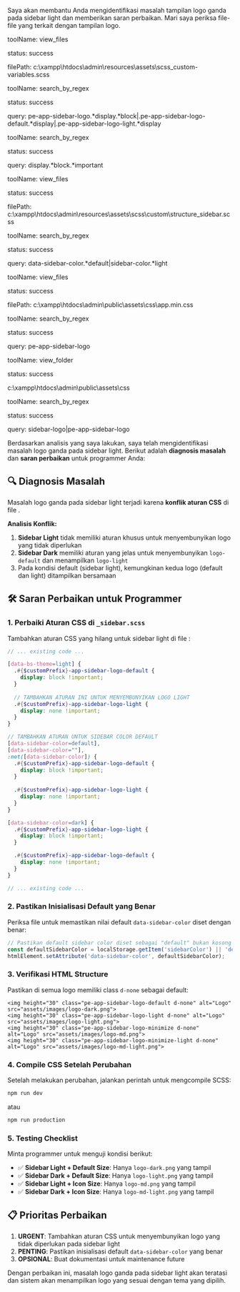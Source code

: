 


          
Saya akan membantu Anda mengidentifikasi masalah tampilan logo ganda pada sidebar light dan memberikan saran perbaikan. Mari saya periksa file-file yang terkait dengan tampilan logo.
        
            
toolName: view_files
            
status: success
          
            
filePath: c:\xampp\htdocs\admin\resources\assets\scss\_custom-variables.scss
          

        
            
toolName: search_by_regex
            
status: success
          
query: pe-app-sidebar-logo.*display.*block|\.pe-app-sidebar-logo-default.*display|\.pe-app-sidebar-logo-light.*display
          

        
            
toolName: search_by_regex
            
status: success
          
query: display.*block.*important
          

        
            
toolName: view_files
            
status: success
          
            
filePath: c:\xampp\htdocs\admin\resources\assets\scss\custom\structure\_sidebar.scss
          

        
            
toolName: search_by_regex
            
status: success
          
query: data-sidebar-color.*default|sidebar-color.*light
          

        
            
toolName: view_files
            
status: success
          
            
filePath: c:\xampp\htdocs\admin\public\assets\css\app.min.css
          

        
            
toolName: search_by_regex
            
status: success
          
query: pe-app-sidebar-logo
          

        
            
toolName: view_folder
            
status: success
          
c:\xampp\htdocs\admin\public\assets\css
          

        
            
toolName: search_by_regex
            
status: success
          
query: sidebar-logo|pe-app-sidebar-logo
          
Berdasarkan analisis yang saya lakukan, saya telah mengidentifikasi masalah logo ganda pada sidebar light. Berikut adalah **diagnosis masalah** dan **saran perbaikan** untuk programmer Anda:

## 🔍 **Diagnosis Masalah**

Masalah logo ganda pada sidebar light terjadi karena **konflik aturan CSS** di file <mcfile name="_sidebar.scss" path="c:\xampp\htdocs\admin\resources\assets\scss\custom\structure\_sidebar.scss"></mcfile>. 

**Analisis Konflik:**
1. **Sidebar Light** tidak memiliki aturan khusus untuk menyembunyikan logo yang tidak diperlukan
2. **Sidebar Dark** memiliki aturan yang jelas untuk menyembunyikan `logo-default` dan menampilkan `logo-light`
3. Pada kondisi default (sidebar light), kemungkinan kedua logo (default dan light) ditampilkan bersamaan

## 🛠️ **Saran Perbaikan untuk Programmer**

### **1. Perbaiki Aturan CSS di `_sidebar.scss`**

Tambahkan aturan CSS yang hilang untuk sidebar light di file <mcfile name="_sidebar.scss" path="c:\xampp\htdocs\admin\resources\assets\scss\custom\structure\_sidebar.scss"></mcfile>:

```scss:c:\xampp\htdocs\admin\resources\assets\scss\custom\structure\_sidebar.scss
// ... existing code ...

[data-bs-theme=light] {
  .#{$customPrefix}-app-sidebar-logo-default {
    display: block !important;
  }
  
  // TAMBAHKAN ATURAN INI UNTUK MENYEMBUNYIKAN LOGO LIGHT
  .#{$customPrefix}-app-sidebar-logo-light {
    display: none !important;
  }
}

// TAMBAHKAN ATURAN UNTUK SIDEBAR COLOR DEFAULT
[data-sidebar-color=default], 
[data-sidebar-color=""], 
:not([data-sidebar-color]) {
  .#{$customPrefix}-app-sidebar-logo-default {
    display: block !important;
  }
  
  .#{$customPrefix}-app-sidebar-logo-light {
    display: none !important;
  }
}

[data-sidebar-color=dark] {
  .#{$customPrefix}-app-sidebar-logo-light {
    display: block !important;
  }

  .#{$customPrefix}-app-sidebar-logo-default {
    display: none !important;
  }
}

// ... existing code ...
```

### **2. Pastikan Inisialisasi Default yang Benar**

Periksa file <mcfile name="layout-setup.js" path="c:\xampp\htdocs\admin\resources\assets\js\layout-setup.js"></mcfile> untuk memastikan nilai default `data-sidebar-color` diset dengan benar:

```javascript:c:\xampp\htdocs\admin\resources\assets\js\layout-setup.js
// Pastikan default sidebar color diset sebagai "default" bukan kosong
const defaultSidebarColor = localStorage.getItem('sidebarColor') || 'default';
htmlElement.setAttribute('data-sidebar-color', defaultSidebarColor);
```

### **3. Verifikasi HTML Structure**

Pastikan di <mcfile name="sidebar.blade.php" path="c:\xampp\htdocs\admin\resources\views\partials\sidebar.blade.php"></mcfile> semua logo memiliki class `d-none` sebagai default:

```html:c:\xampp\htdocs\admin\resources\views\partials\sidebar.blade.php
<img height="30" class="pe-app-sidebar-logo-default d-none" alt="Logo" src="assets/images/logo-dark.png">
<img height="30" class="pe-app-sidebar-logo-light d-none" alt="Logo" src="assets/images/logo-light.png">
<img height="30" class="pe-app-sidebar-logo-minimize d-none" alt="Logo" src="assets/images/logo-md.png">
<img height="30" class="pe-app-sidebar-logo-minimize-light d-none" alt="Logo" src="assets/images/logo-md-light.png">
```

### **4. Compile CSS Setelah Perubahan**

Setelah melakukan perubahan, jalankan perintah untuk mengcompile SCSS:

```bash
npm run dev
```

atau

```bash
npm run production
```

### **5. Testing Checklist**

Minta programmer untuk menguji kondisi berikut:

- ✅ **Sidebar Light + Default Size**: Hanya `logo-dark.png` yang tampil
- ✅ **Sidebar Dark + Default Size**: Hanya `logo-light.png` yang tampil  
- ✅ **Sidebar Light + Icon Size**: Hanya `logo-md.png` yang tampil
- ✅ **Sidebar Dark + Icon Size**: Hanya `logo-md-light.png` yang tampil

## 📋 **Prioritas Perbaikan**

1. **URGENT**: Tambahkan aturan CSS untuk menyembunyikan logo yang tidak diperlukan pada sidebar light
2. **PENTING**: Pastikan inisialisasi default `data-sidebar-color` yang benar
3. **OPSIONAL**: Buat dokumentasi untuk maintenance future

Dengan perbaikan ini, masalah logo ganda pada sidebar light akan teratasi dan sistem akan menampilkan logo yang sesuai dengan tema yang dipilih.
        